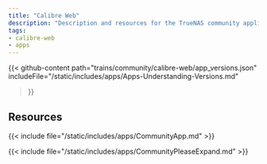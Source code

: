 ```yaml
---
title: "Calibre Web"
description: "Description and resources for the TrueNAS community application called Calibre Web."
tags:
- calibre-web
- apps
---
```


{{< github-content 
    path="trains/community/calibre-web/app_versions.json"
	includeFile="/static/includes/apps/Apps-Understanding-Versions.md"
>}}

## Resources

{{< include file="/static/includes/apps/CommunityApp.md" >}}

{{< include file="/static/includes/apps/CommunityPleaseExpand.md" >}}

<!--
<div class="docs-sections">

{{< doc-card title="<appname> Deployments" link="/resources/"
descr="How to deploy and configure the <appname> app." >}}

</div>
-->
